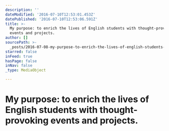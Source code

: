 ```yaml
---
description: ''
dateModified: '2016-07-10T12:53:01.453Z'
datePublished: '2016-07-10T12:53:06.591Z'
title: >-
  My purpose: to enrich the lives of English students with thought-provoking
  events and projects.
author: []
sourcePath: >-
  _posts/2016-07-08-my-purpose-to-enrich-the-lives-of-english-students-with-tho.md
starred: false
inFeed: true
hasPage: false
inNav: false
_type: MediaObject

---
```

# **My purpose:** to enrich the lives of English students with thought-provoking events and projects.